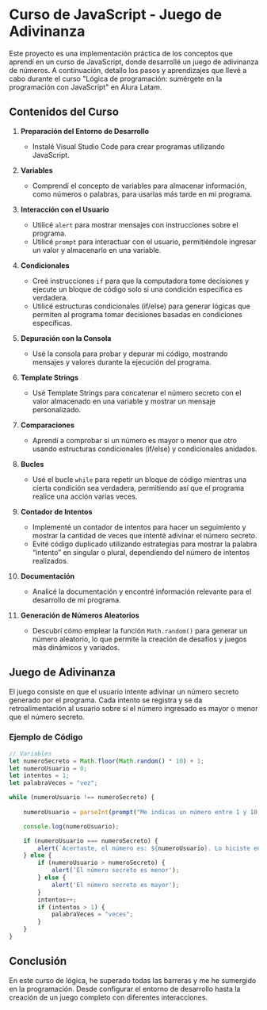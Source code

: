 # Curso de JavaScript - Juego de Adivinanza

Este proyecto es una implementación práctica de los conceptos que aprendí en un curso de JavaScript, donde desarrollé un juego de adivinanza de números. A continuación, detallo los pasos y aprendizajes que llevé a cabo durante el curso "Lógica de programación: sumérgete en la programación con JavaScript" en Alura Latam.

## Contenidos del Curso

1. **Preparación del Entorno de Desarrollo**
    - Instalé Visual Studio Code para crear programas utilizando JavaScript.

2. **Variables**
    - Comprendí el concepto de variables para almacenar información, como números o palabras, para usarlas más tarde en mi programa.

3. **Interacción con el Usuario**
    - Utilicé `alert` para mostrar mensajes con instrucciones sobre el programa.
    - Utilicé `prompt` para interactuar con el usuario, permitiéndole ingresar un valor y almacenarlo en una variable.

4. **Condicionales**
    - Creé instrucciones `if` para que la computadora tome decisiones y ejecute un bloque de código solo si una condición específica es verdadera.
    - Utilicé estructuras condicionales (if/else) para generar lógicas que permiten al programa tomar decisiones basadas en condiciones específicas.

5. **Depuración con la Consola**
    - Usé la consola para probar y depurar mi código, mostrando mensajes y valores durante la ejecución del programa.

6. **Template Strings**
    - Usé Template Strings para concatenar el número secreto con el valor almacenado en una variable y mostrar un mensaje personalizado.

7. **Comparaciones**
    - Aprendí a comprobar si un número es mayor o menor que otro usando estructuras condicionales (if/else) y condicionales anidados.

8. **Bucles**
    - Usé el bucle `while` para repetir un bloque de código mientras una cierta condición sea verdadera, permitiendo así que el programa realice una acción varias veces.

9. **Contador de Intentos**
    - Implementé un contador de intentos para hacer un seguimiento y mostrar la cantidad de veces que intenté adivinar el número secreto.
    - Evité código duplicado utilizando estrategias para mostrar la palabra “intento” en singular o plural, dependiendo del número de intentos realizados.

10. **Documentación**
    - Analicé la documentación y encontré información relevante para el desarrollo de mi programa.

11. **Generación de Números Aleatorios**
    - Descubrí cómo emplear la función `Math.random()` para generar un número aleatorio, lo que permite la creación de desafíos y juegos más dinámicos y variados.

## Juego de Adivinanza

El juego consiste en que el usuario intente adivinar un número secreto generado por el programa. Cada intento se registra y se da retroalimentación al usuario sobre si el número ingresado es mayor o menor que el número secreto.

### Ejemplo de Código

```javascript
// Variables
let numeroSecreto = Math.floor(Math.random() * 10) + 1;
let numeroUsuario = 0;
let intentos = 1;
let palabraVeces = "vez";

while (numeroUsuario !== numeroSecreto) {
    
    numeroUsuario = parseInt(prompt("Me indicas un número entre 1 y 10, por favor"), 10);

    console.log(numeroUsuario);

    if (numeroUsuario === numeroSecreto) {
        alert(`Acertaste, el número es: ${numeroUsuario}. Lo hiciste en ${intentos} ${palabraVeces}`);
    } else {
        if (numeroUsuario > numeroSecreto) {
            alert('El número secreto es menor');
        } else {
            alert('El número secreto es mayor');
        }
        intentos++;
        if (intentos > 1) {
            palabraVeces = "veces";
        }
    }
}
```

## Conclusión
En este curso de lógica, he superado todas las barreras y me he sumergido en la programación. Desde configurar el entorno de desarrollo hasta la creación de un juego completo con diferentes interacciones.
